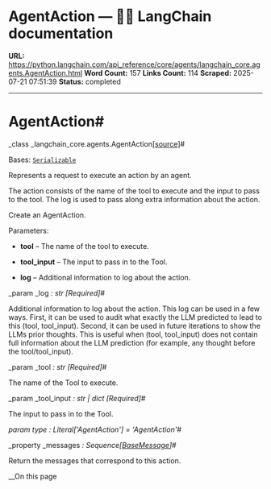 # AgentAction — 🦜🔗 LangChain  documentation

**URL:** https://python.langchain.com/api_reference/core/agents/langchain_core.agents.AgentAction.html
**Word Count:** 157
**Links Count:** 114
**Scraped:** 2025-07-21 07:51:39
**Status:** completed

---

# AgentAction\#

_class _langchain\_core.agents.AgentAction[\[source\]](https://python.langchain.com/api_reference/_modules/langchain_core/agents.html#AgentAction)\#     

Bases: [`Serializable`](https://python.langchain.com/api_reference/core/load/langchain_core.load.serializable.Serializable.html#langchain_core.load.serializable.Serializable "langchain_core.load.serializable.Serializable")

Represents a request to execute an action by an agent.

The action consists of the name of the tool to execute and the input to pass to the tool. The log is used to pass along extra information about the action.

Create an AgentAction.

Parameters:     

  * **tool** – The name of the tool to execute.

  * **tool\_input** – The input to pass in to the Tool.

  * **log** – Additional information to log about the action.

_param _log _: str_ _\[Required\]_\#     

Additional information to log about the action. This log can be used in a few ways. First, it can be used to audit what exactly the LLM predicted to lead to this \(tool, tool\_input\). Second, it can be used in future iterations to show the LLMs prior thoughts. This is useful when \(tool, tool\_input\) does not contain full information about the LLM prediction \(for example, any thought before the tool/tool\_input\).

_param _tool _: str_ _\[Required\]_\#     

The name of the Tool to execute.

_param _tool\_input _: str | dict_ _\[Required\]_\#     

The input to pass in to the Tool.

_param _type _: Literal\['AgentAction'\]__ = 'AgentAction'_\#     

_property _messages _: Sequence\[[BaseMessage](https://python.langchain.com/api_reference/core/messages/langchain_core.messages.base.BaseMessage.html#langchain_core.messages.base.BaseMessage "langchain_core.messages.base.BaseMessage")\]_\#     

Return the messages that correspond to this action.

__On this page